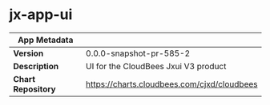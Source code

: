 # jx-app-ui

|App Metadata||
|---|---|
| **Version** | 0.0.0-snapshot-pr-585-2 |
| **Description** | UI for the CloudBees Jxui V3 product |
| **Chart Repository** | https://charts.cloudbees.com/cjxd/cloudbees |
